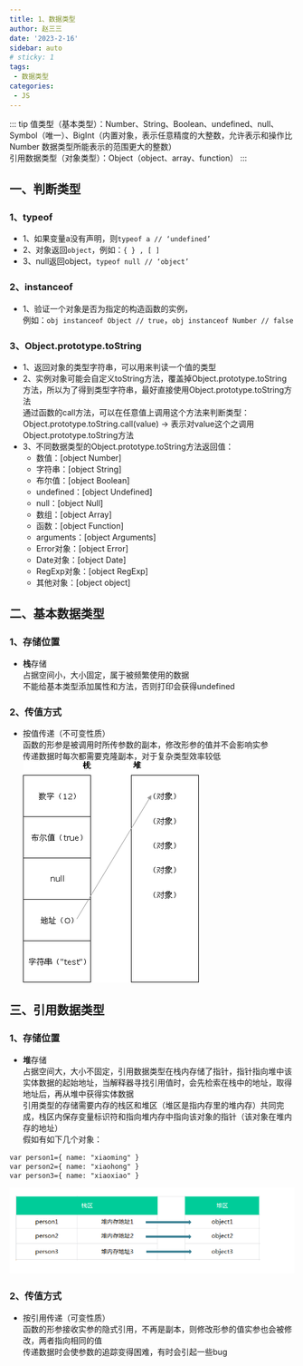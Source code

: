 ```yaml
---
title: 1、数据类型
author: 赵三三
date: '2023-2-16'
sidebar: auto
# sticky: 1
tags:
 - 数据类型
categories:
 - JS
---
```


::: tip
  值类型（基本类型）：Number、String、Boolean、undefined、null、Symbol（唯一）、BigInt（内置对象，表示任意精度的大整数，允许表示和操作比 Number 数据类型所能表示的范围更大的整数） <br>
  引用数据类型（对象类型）：Object（object、array、function）
:::

## 一、判断类型
### 1、typeof
- 1、如果变量a没有声明，则`typeof a // ‘undefined’`
- 2、对象返回`object`，例如：`{ } , [ ]`
- 3、null返回object，`typeof null // ‘object’`
### 2、instanceof
- 1、验证一个对象是否为指定的构造函数的实例，<br>
例如：`obj instanceof Object // true`，`obj instanceof Number // false`
### 3、Object.prototype.toString
- 1、返回对象的类型字符串，可以用来判读一个值的类型
- 2、实例对象可能会自定义toString方法，覆盖掉Object.prototype.toString方法，所以为了得到类型字符串，最好直接使用Object.prototype.toString方法<br>
通过函数的call方法，可以在任意值上调用这个方法来判断类型：Object.prototype.toString.call(value) -> 表示对value这个之调用Object.prototype.toString方法
- 3、不同数据类型的Object.prototype.toString方法返回值：<br>
   - 数值：[object Number]<br>
   - 字符串：[object String]<br>
   - 布尔值：[object Boolean]<br>
   - undefined：[object Undefined]<br>
   - null：[object Null]<br>
   - 数组：[object Array]<br>
   - 函数：[object Function]<br>
   - arguments：[object Arguments]<br>
   - Error对象：[object Error]<br>
   - Date对象：[object Date]<br>
   - RegExp对象：[object RegExp]<br>
   - 其他对象：[object object]<br>

## 二、基本数据类型
### 1、存储位置
- **栈**存储<br>
占据空间小，大小固定，属于被频繁使用的数据<br>
不能给基本类型添加属性和方法，否则打印会获得undefined
### 2、传值方式
- 按值传递（不可变性质）<br>
函数的形参是被调用时所传参数的副本，修改形参的值并不会影响实参<br>
传递数据时每次都需要克隆副本，对于复杂类型效率较低<br>
![存储方式](../../../.vuepress/public/imgs/data.gif)
## 三、引用数据类型
### 1、存储位置
- **堆**存储<br>
占据空间大，大小不固定，引用数据类型在栈内存储了指针，指针指向堆中该实体数据的起始地址，当解释器寻找引用值时，会先检索在栈中的地址，取得地址后，再从堆中获得实体数据<br>
引用类型的存储需要内存的栈区和堆区（堆区是指内存里的堆内存）共同完成，栈区内保存变量标识符和指向堆内存中指向该对象的指针（该对象在堆内存的地址）<br>
假如有如下几个对象：
```
var person1={ name: "xiaoming" }
var person2={ name: "xiaohong" }
var person3={ name: "xiaoxiao" }
```
![堆存储方式](../../../.vuepress/public/imgs/duidata.png)
### 2、传值方式
- 按引用传递（可变性质）<br>
函数的形参接收实参的隐式引用，不再是副本，则修改形参的值实参也会被修改，两者指向相同的值<br>
传递数据时会使参数的追踪变得困难，有时会引起一些bug